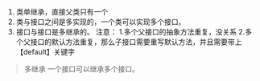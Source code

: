 1. 类单继承，直接父类只有一个
2. 类与接口之间是多实现的，一个类可以实现多个接口。
3. 接口与接口是多继承的。
注意：
1.多个父接口的抽象方法重复，没关系
2.多个父接口的默认方法重复，那么子接口需要重写默认方法，并且需要带上【default】关键字

> 多继承
> 一个接口可以继承多个接口。